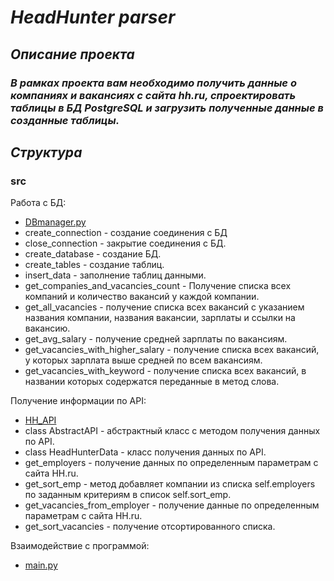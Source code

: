 # ***HeadHunter parser***

## ***Описание проекта***
### ***В рамках проекта вам необходимо получить данные о компаниях и вакансиях с сайта hh.ru, спроектировать таблицы в БД PostgreSQL и загрузить полученные данные в созданные таблицы.***

## ***Структура***

### **src**
Работа с БД:
* [DBmanager.py](https://github.com/KirillDmitruk/Hh.ru-PostgreSQL/blob/main/src/Dbmanager.py)
* create_connection - создание соединения с БД
* close_connection - закрытие соединения с БД.
* create_database - создание БД.
* create_tables - создание таблиц.
* insert_data - заполнение таблиц данными.
* get_companies_and_vacancies_count - Получение списка всех компаний и количество вакансий у каждой компании.
* get_all_vacancies - получение списка всех вакансий с указанием названия компании, названия вакансии, зарплаты и ссылки на вакансию.
* get_avg_salary - получение средней зарплаты по вакансиям.
* get_vacancies_with_higher_salary -  получение списка всех вакансий, у которых зарплата выше средней по всем вакансиям.
* get_vacancies_with_keyword - получение списка всех вакансий, в названии которых содержатся переданные в метод слова.

Получение информации по API:
* [HH_API](https://github.com/KirillDmitruk/Hh.ru-PostgreSQL/blob/main/src/Hh_API.py)
* class AbstractAPI - абстрактный класс с методом получения данных по API.
* class HeadHunterData - класс получения данных по API.
* get_employers - получение данных по определенным параметрам с сайта HH.ru.
* get_sort_emp - метод добавляет компании из списка self.employers по заданным критериям в список self.sort_emp.
* get_vacancies_from_employer - получение данные по определенным параметрам с сайта HH.ru.
* get_sort_vacancies - получение отсортированного списка.

Взаимодействие с программой:
* [main.py](https://github.com/KirillDmitruk/Hh.ru-PostgreSQL/blob/main/main.py)
